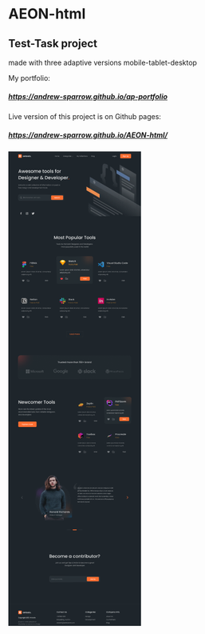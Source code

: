 # AEON-html

## Test-Task project
made with three adaptive versions mobile-tablet-desktop

My portfolio:
##### https://andrew-sparrow.github.io/ap-portfolio

Live version of this project is on Github pages:
##### https://andrew-sparrow.github.io/AEON-html/


![Alt text](img/screenshot.png?raw=true "Title")
